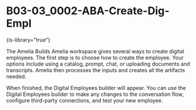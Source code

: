 # B03-03_0002-ABA-Create-Dig-Empl

{is-library="true"}

<snippet id="B03-03_0002-ABA-Create-Dig-Empl_snippet">



The Amelia Builds Amelia workspace gives several ways to create digital employees. The first step is to choose how to create the employee. Your options include using a catalog, prompt, chat, or uploading documents and transcripts. Amelia then processes the inputs and creates all the artifacts needed.

When finished, the Digital Employees builder will appear. You can use the Digital Employees builder to make any changes to the conversation flow, configure third-party connections, and test your new employee.


</snippet>